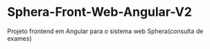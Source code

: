 # Sphera-Front-Web-Angular-V2
 Projeto frontend em Angular para o sistema web Sphera(consulta de exames)

